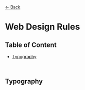 [&larr; Back](./README.md)

# Web Design Rules

## Table of Content

- [Typography]()

<br>

## Typography

<br>
